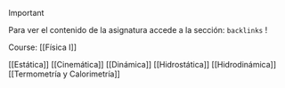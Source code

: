 >[!important] 
>Para ver el contenido de la asignatura accede a la sección: `backlinks` !

Course: [[Física I]]

[[Estática]]
[[Cinemática]]
[[Dinámica]]
[[Hidrostática]]
[[Hidrodinámica]]
[[Termometría y Calorimetría]]